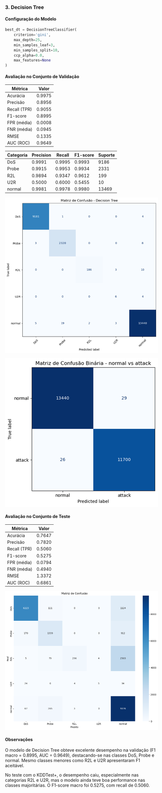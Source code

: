 ### 3. Decision Tree

#### Configuração do Modelo

```python
best_dt = DecisionTreeClassifier(
    criterion='gini',
    max_depth=25,
    min_samples_leaf=3,
    min_samples_split=10,
    ccp_alpha=0.0,
    max_features=None
)
```

#### Avaliação no Conjunto de Validação

| Métrica       | Valor   |
|---------------|---------|
| Acurácia      | 0.9975  |
| Precisão      | 0.8956  |
| Recall (TPR)  | 0.9055  |
| F1-score      | 0.8995  |
| FPR (média)   | 0.0008  |
| FNR (média)   | 0.0945  |
| RMSE          | 0.1335  |
| AUC (ROC)     | 0.9649  |


| Categoria | Precision | Recall | F1-score | Suporte |
|-----------|-----------|--------|----------|---------|
| DoS       | 0.9991    | 0.9995 | 0.9993   | 9186    |
| Probe     | 0.9915    | 0.9953 | 0.9934   | 2331    |
| R2L       | 0.9894    | 0.9347 | 0.9612   | 199     |
| U2R       | 0.5000    | 0.6000 | 0.5455   | 10      |
| normal    | 0.9981    | 0.9978 | 0.9980   | 13469   |

![](/report/img/dt/1.png)

![](/report/img/dt/2.png)


#### Avaliação no Conjunto de Teste

| Métrica       | Valor   |
|---------------|---------|
| Acurácia      | 0.7647  |
| Precisão      | 0.7820  |
| Recall (TPR)  | 0.5060  |
| F1-score      | 0.5275  |
| FPR (média)   | 0.0794  |
| FNR (média)   | 0.4940  |
| RMSE          | 1.3372  |
| AUC (ROC)     | 0.6861  |


![](/report/img/dt/3.png)


#### Observações

O modelo de Decision Tree obteve excelente desempenho na validação (F1 macro = 0.8995, AUC = 0.9649), destacando-se nas classes DoS, Probe e normal. Mesmo classes menores como R2L e U2R apresentaram F1 aceitável.

No teste com o KDDTest+, o desempenho caiu, especialmente nas categorias R2L e U2R, mas o modelo ainda teve boa performance nas classes majoritárias. O F1-score macro foi 0.5275, com recall de 0.5060.